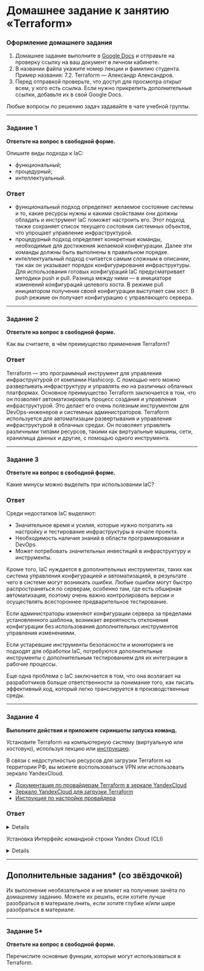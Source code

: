 # Домашнее задание к занятию «Terraform»


### Оформление домашнего задания

1. Домашнее задание выполните в [Google Docs](https://docs.google.com/) и отправьте на проверку ссылку на ваш документ в личном кабинете.  
1. В названии файла укажите номер лекции и фамилию студента. Пример названия: 7.2. Terraform — Александр Александров.
1. Перед отправкой проверьте, что доступ для просмотра открыт всем, у кого есть ссылка. Если нужно прикрепить дополнительные ссылки, добавьте их в свой Google Docs.

Любые вопросы по решению задач задавайте в чате учебной группы.

---

### Задание 1

**Ответьте на вопрос в свободной форме.**

Опишите виды подхода к IaC:

 * функциональный;
 * процедурный;
 * интеллектуальный.

### Ответ

 * функциональный подход определяет желаемое состояние системы и то, какие ресурсы  нужны и какими свойствами они должны обладать и инструмент IaC поможет настроить его. Этот подход также сохраняет список текущего состояния системных объектов, что упрощает управление инфраструктурой.
 * процедурный подход определяет конкретные команды, необходимые для достижения желаемой конфигурации. Далее эти команды должны быть выполнены в правильном порядке.
 * интеллектуальный подход считается самым сложным в описании, так как он указывает порядок конфигурирования инфраструктуры. Для использования готовых конфигураций IaC предусматривает методики push и pull. Разница между ними — в инициаторе изменений конфигураций целевого хоста. В режиме pull инициатором получения своей конфигурации выступает сам хост. В push режиме он получает конфигурацию с управляющего сервера.

---

### Задание 2

**Ответьте на вопрос в свободной форме.**

Как вы считаете, в чём преимущество применения Terraform?

### Ответ

Terraform — это программный инструмент для управления инфраструктурой от компании Hashicorp. С помощью него можно развертывать инфраструктуру и управлять ею на различных облачных платформах. Основное преимущество Terraform заключается в том, что он позволяет автоматизировать процесс создания и управления инфраструктурой. Это делает его очень полезным инструментом для DevOps-инженеров и системных администраторов. 
Terraform используется для автоматизации развертывания и управления инфраструктурой в облачных средах. Он позволяет управлять различными типами ресурсов, такими как виртуальные машины, сети, хранилища данных и другие, с помощью одного инструмента.

---

### Задание 3

**Ответьте на вопрос в свободной форме.**

Какие минусы можно выделить при использовании IaC?

### Ответ

Среди недостатков IaC выделяют:
* Значительное время и усилия, которые нужно потратить на настройку и тестирование инфраструктуры в начале проекта.
* Необходимость наличия знаний в области программирования и DevOps.
* Может потребовать значительных инвестиций в инфраструктуру и инструменты.

Кроме того, IaC нуждается в дополнительных инструментах, таких как система управления конфигурацией и автоматизацией, в результате чего в системе могут возникать ошибки. Любые ошибки могут быстро распространяться по серверам, особенно там, где есть обширная автоматизация, поэтому очень важно контролировать версии и осуществлять всестороннее предварительное тестирование.

Если администраторы изменяют конфигурации сервера за пределами установленного шаблона, возникает вероятность отклонения конфигурации без использования дополнительных инструментов управления изменениями. 

Если устаревшие инструменты безопасности и мониторинга не подходят для обработки IaC, потребуются дополнительные инструменты с дополнительным тестированием для их интеграции в рабочие процессы.

Еще одна проблема с IaC заключается в том, что она возлагает на разработчиков больше ответственности за понимание того, как писать эффективный код, который легко транслируется в производственные среды.

---

### Задание 4

**Выполните действия и приложите скриншоты запуска команд.**

Установите Terraform на компьютерную систему (виртуальную или хостовую), используя лекцию или [инструкцию](https://learn.hashicorp.com/tutorials/terraform/install-cli).    

В связи с недоступностью ресурсов для загрузки Terraform на территории РФ, вы можете  воспользоваться VPN или использовать зеркало YandexCloud.   
- [Документация по провайдерам Terraform в зеркале YandexCloud](https://registry.tfpla.net/browse/providers)   
- [Зеркало YandexCloud для загрузки Terraform](https://hashicorp-releases.yandexcloud.net/terraform/)    
- [Инструкция по настройке провайдера](https://cloud.yandex.ru/docs/tutorials/infrastructure-management/terraform-quickstart#configure-terraform)  


### Ответ

<details>
  
![image](https://github.com/Ivashka80/Netology/assets/121082757/bc79cfa3-7bea-411e-b3b1-475e51e11fbb)

</details>

Установка Интерфейс командной строки Yandex Cloud (CLI)

<details>

![image](https://github.com/Ivashka80/Netology/assets/121082757/402d4763-9ffd-477e-95f9-e641a21ec4ac)

</details>

---

## Дополнительные задания* (со звёздочкой)

Их выполнение необязательное и не влияет на получение зачёта по домашнему заданию. Можете их решить, если хотите лучше разобраться в материале.лнить, если хотите глубже и/или шире разобраться в материале.

---

### Задание 5*

**Ответьте на вопрос в свободной форме.**

Перечислите основные функции, которые могут использоваться в Terraform. 

